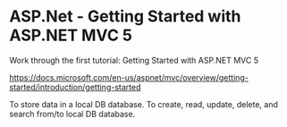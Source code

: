# ASP.Net - Getting Started with ASP.NET MVC 5

Work through the first tutorial: Getting Started with ASP.NET MVC 5

https://docs.microsoft.com/en-us/aspnet/mvc/overview/getting-started/introduction/getting-started

To store data in a local DB database. 
To create, read, update, delete, and search from/to local DB database.






